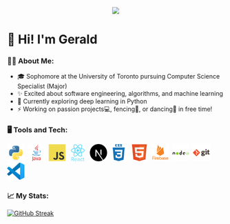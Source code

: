 <div align="center">
  <img src="https://media.giphy.com/media/X8pjFFHcL7WFc7bQMY/giphy.gif" width="200"/>
</div>
<h1>
  👋 Hi! I'm Gerald
</h1>

<h3>
  👨‍💻 About Me:
</h3>
<ul>
  <li>🎓 Sophomore at the University of Toronto pursuing Computer Science Specialist (Major)</li>
  <li>✨ Excited about software engineering, algorithms, and machine learning</li>
  <li>🌱 Currently exploring deep learning in Python</li>
  <li>⚡ Working on passion projects💻, fencing🤺, or dancing🕺 in free time!</li>
</ul>

<h3>
  🖥️ Tools and Tech:
</h3>
<div>
  <img src="https://github.com/devicons/devicon/blob/master/icons/python/python-original.svg" title="Python" alt="Python" width="40" height="40"/>&nbsp;
  <img src="https://github.com/devicons/devicon/blob/master/icons/java/java-original-wordmark.svg" title="Java" alt="Java" width="40" height="40"/>&nbsp;
  <img src="https://github.com/devicons/devicon/blob/master/icons/javascript/javascript-original.svg" title="JavaScript" alt="JavaScript" width="40" height="40"/>&nbsp;
  <img src="https://github.com/devicons/devicon/blob/master/icons/react/react-original-wordmark.svg" title="React" alt="React" width="40" height="40"/>&nbsp;
  <img src="https://github.com/devicons/devicon/blob/master/icons/nextjs/nextjs-original.svg" title="Nextjs" alt="Nextjs" width="40" height="40"/>&nbsp;
<!--   <img src="https://github.com/devicons/devicon/blob/master/icons/redux/redux-original.svg" title="Redux" alt="Redux " width="40" height="40"/>&nbsp; -->
  <img src="https://github.com/devicons/devicon/blob/master/icons/css3/css3-plain-wordmark.svg"  title="CSS3" alt="CSS" width="40" height="40"/>&nbsp;
  <img src="https://github.com/devicons/devicon/blob/master/icons/html5/html5-original.svg" title="HTML5" alt="HTML" width="40" height="40"/>&nbsp;
  <img src="https://github.com/devicons/devicon/blob/master/icons/firebase/firebase-plain-wordmark.svg" title="Firebase" alt="Firebase" width="40" height="40"/>&nbsp;
<!--   <img src="https://github.com/devicons/devicon/blob/master/icons/mysql/mysql-original-wordmark.svg" title="MySQL"  alt="MySQL" width="40" height="40"/>&nbsp; -->
  <img src="https://github.com/devicons/devicon/blob/master/icons/nodejs/nodejs-original-wordmark.svg" title="NodeJS" alt="NodeJS" width="40" height="40"/>&nbsp;
  <img src="https://github.com/devicons/devicon/blob/master/icons/git/git-original-wordmark.svg" title="Git" **alt="Git" width="40" height="40"/>&nbsp;
  <img src="https://github.com/devicons/devicon/blob/master/icons/vscode/vscode-original.svg" title="VSCode" **alt="VSCode" width="40" height="40"/>&nbsp;
</div>

<h3>
  📈 My Stats:
</h3>

[![GitHub Streak](http://github-readme-streak-stats.herokuapp.com?user=geraldyywang&theme=dark&background=000000)](https://git.io/streak-stats)


<!--
**geraldyywang/geraldyywang** is a ✨ _special_ ✨ repository because its `README.md` (this file) appears on your GitHub profile.
[![Gerald's GitHub stats](https://github-readme-stats-omega-seven-94.vercel.app//api?username=geraldyywang)](https://github.com/anuraghazra/github-readme-stats)
[![Top Langs](https://github-readme-stats.vercel.app/api/top-langs/?username=geraldyywang&layout=compact&theme=vision-friendly-dark)](https://github.com/anuraghazra/github-readme-stats)
Here are some ideas to get you started:

- 🔭 I’m currently working on ...
- 🌱 I’m currently learning ...
- 👯 I’m looking to collaborate on ...
- 🤔 I’m looking for help with ...
- 💬 Ask me about ...
- 📫 How to reach me: ...
- 😄 Pronouns: ...
- ⚡ Fun fact: ...
-->
